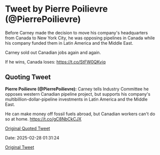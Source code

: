 # Tweet by Pierre Poilievre (@PierrePoilievre)

Before Carney made the decision to move his company's headquarters from Canada to New York City, he was opposing pipelines in Canada while his company funded them in Latin America and the Middle East. 

Carney sold out Canadian jobs again and again. 

If he wins, Canada loses: https://t.co/StFW0QKviq

## Quoting Tweet

**Pierre Poilievre (@PierrePoilievre):** Carney tells Industry Committee he opposes western Canadian pipeline project, but supports his company's multibillion-dollar-pipeline investments in Latin America and the Middle East.

He can make money off fossil fuels abroad, but Canadian workers can't do so at home. https://t.co/gC8NbCkCJX

[Original Quoted Tweet](https://x.com/PierrePoilievre/status/1397969162631364613)

Date: 2025-02-28 01:31:24

[Original Tweet](https://x.com/PierrePoilievre/status/1895285643258802650)
